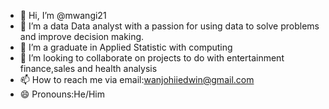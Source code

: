 - 👋 Hi, I’m @mwangi21
- 👀 I’m a data Data analyst with a passion for using data to solve problems and improve decision making.
- 🌱 I’m a graduate in Applied Statistic with computing
- 💞️ I’m looking to collaborate on projects to do with entertainment finance,sales and health analysis
- 📫 How to reach me via email:wanjohiiedwin@gmail.com
- 😄 Pronouns:He/Him

  
<!---
mwangi21/mwangi21 is a ✨ special ✨ repository because its `README.md` (this file) appears on your GitHub profile.
You can click the Preview link to take a look at your changes.
--->
